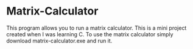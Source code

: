 # Matrix-Calculator
This program allows you to run a matrix calculator. This is a mini project created when I was learning C.
To use the matrix calculator simply download matrix-calculator.exe and run it.
